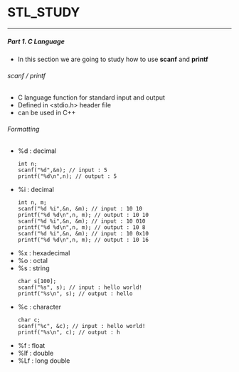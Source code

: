 # STL_STUDY
---
##### Part 1. C Language 
- In this section we are going to study how to use **scanf** and **printf**   

###### scanf / printf
- C language function for standard input and output  
- Defined in <stdio.h> header file  
- <cstdio> can be used in C++  

###### Formatting
- %d : decimal  
    ```
    int n;  
    scanf("%d",&n); // input : 5  
    printf("%d\n",n); // output : 5  
    ```
- %i : decimal  
    ```
    int n, m;  
    scanf("%d %i",&n, &m); // input : 10 10   
    printf("%d %d\n",n, m); // output : 10 10  
    scanf("%d %i",&n, &m); // input : 10 010   
    printf("%d %d\n",n, m); // output : 10 8  
    scanf("%d %i",&n, &m); // input : 10 0x10   
    printf("%d %d\n",n, m); // output : 10 16  
    ```
- %x : hexadecimal 
- %o : octal
- %s : string  
    ```
    char s[100];  
    scanf("%s", s); // input : hello world!   
    printf("%s\n", s); // output : hello  
    ```
- %c : character  
    ```
    char c;  
    scanf("%c", &c); // input : hello world!   
    printf("%s\n", c); // output : h  
    ```
- %f : float
- %lf : double
- %Lf : long double
